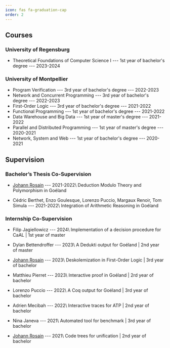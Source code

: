 ```yaml
---
icon: fas fa-graduation-cap
order: 2
---
```


##  Courses

### University of Regensburg

* Theoretical Foundations of Computer Science I --- 1st year of bachelor's degree --- 2023-2024


### University of Montpellier

* Program Verification --- 3rd year of bachelor's degree --- 2022-2023
* Network and Concurrent Programming --- 3rd year of bachelor's degree --- 2022-2023
* First-Order Logic --- 3rd year of bachelor's degree --- 2021-2022
* Functional Programming --- 1st year of bachelor's degree --- 2021-2022
* Data Warehouse and Big Data --- 1st year of master's degree --- 2021-2022
* Parallel and Distributed Programming --- 1st year of master's degree --- 2020-2021
* Network, System and Web --- 1st year of bachelor's degree --- 2020-2021



## Supervision

### Bachelor’s Thesis Co-Supervision

* [Johann Rosain](https://perso.ens-lyon.fr/johann.rosain/) --- 2021-2022\\
Deduction Modulo Theory and Polymorphism in Goéland

* Cédric Berthet, Enzo Goulesque, Lorenzo Puccio, Margaux Renoir, Tom Simula --- 2021-2022\\
Integration of Arithmetic Reasoning in Goéland

### Internship Co-Supervision

* Filip Jagiellowicz --- 2024\\
Implementation of a decision procedure for CaAL | 1st year of master

* Dylan Bettendroffer --- 2023\\
A Dedukti output for Goéland | 2nd year of master

* [Johann Rosain](https://perso.ens-lyon.fr/johann.rosain/) --- 2023\\
Deskolemization in First-Order Logic | 3rd year of bachelor

* Matthieu Pierret --- 2023\\
Interactive proof in Goéland | 2rd year of bachelor

* Lorenzo Puccio --- 2022\\
A Coq output for Goéland | 3rd year of bachelor

* Adrien Mecibah --- 2022\\
Interactive traces for ATP | 2nd year of bachelor

* Nina Janeva --- 2021\\
Automated tool for benchmark | 3rd year of bachelor

* [Johann Rosain](https://perso.ens-lyon.fr/johann.rosain/) --- 2021\\
Code trees for unification | 2nd year of bachelor